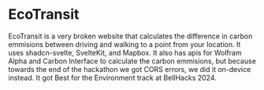 # EcoTransit

EcoTransit is a very broken website that calculates the difference in carbon emmisions between driving and walking to a point from your location. It uses shadcn-svelte, SvelteKit, and Mapbox. It also has apis for Wolfram Alpha and Carbon Interface to calculate the carbon emmisions, but because towards the end of the hackathon we got CORS errors, we did it on-device instead. It got Best for the Environment track at BellHacks 2024.
